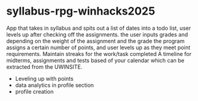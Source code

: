 # syllabus-rpg-winhacks2025
App that takes in syllabus and spits out a list of dates into a todo list, user levels up after checking off the assignments. the user inputs grades and depending on the weight of the assignment and the grade the program assigns a certain number of points, and user levels up as they meet point requirements.
Maintain streaks for the work/task completed
A timeline for midterms, assignments and tests based of your calendar which can be extracted from the UWINSITE.

- Leveling up with points
- data analytics in profile section
- profile creation
